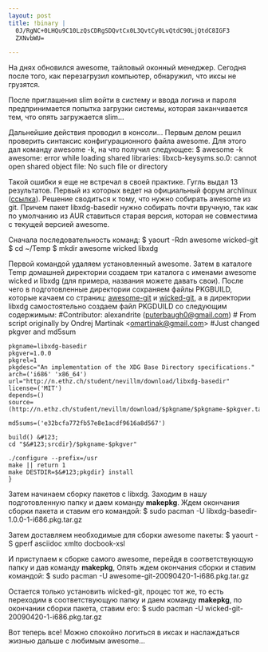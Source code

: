 ```yaml
--- 
layout: post
title: !binary |
  0J/RgNC+0LHQu9C10LzQsCDRgSDQvtCx0L3QvtCy0LvQtdC90LjQtdC8IGF3
  ZXNvbWU=

---
```

На днях обновился awesome, тайловый оконный менеджер. Сегодня после того, как перезагрузил компьютер, обнаружил, что иксы не грузятся.

После приглашения slim войти в систему и ввода логина и пароля предпринимается попытка загрузки системы, которая заканчивается тем, что опять загружается slim...

Дальнейшие действия проводил в консоли... Первым делом решил проверить синтаксис конфигурационного файла awesome. Для этого дал команду awesome -k, на что получил следующее:
    $ awesome -k
    awesome: error while loading shared libraries: libxcb-keysyms.so.0: cannot open shared object file: No such file or directory</pre>

Такой ошибки я еще не встречал в своей практике. Гугль выдал 13 результатов. Первый из которых ведет на официальный форум archlinux (<a href="http://bbs.archlinux.org/viewtopic.php?id=70215&amp;p=1">ссылка</a>). Решение сводиться к тому, что нужно собирать awesome из git. Причем пакет libxdg-basedir нужно собирать почти вручную, так как по умолчанию из AUR ставиться старая версия, которая не совместима с текущей версией awesome.

Сначала последовательность команд:
    $ yaourt -Rdn awesome wicked-git
    $ cd ~/Temp
    $ mkdir awesome wicked libxdg

Первой командой удаляем установленный awesome. Затем в каталоге Temp домашней директории создаем три каталога с именами awesome wicked и libxdg (для примера, названия можете давать свои). После чего в подготовленные директории сохраняем файлы PKGBUILD, которые качаем со страниц: <a class="external text" title="http://aur.archlinux.org/packages.php?ID=13916" href="http://aur.archlinux.org/packages.php?ID=13916">awesome-git</a> и <a class="external text" title="http://aur.archlinux.org/packages.php?ID=17232" href="http://aur.archlinux.org/packages.php?ID=17232">wicked-git</a>, а в директории libxdg самостоятельно создаем файл PKGDUILD со следующим содержимым:
    #Contributor: alexandrite (puterbaugh0@gmail.com)
    # From script originally by Ondrej Martinak &lt;omartinak@gmail.com&gt;
    #Just changed pkgver and md5sum

    pkgname=libxdg-basedir
    pkgver=1.0.0
    pkgrel=1
    pkgdesc="An implementation of the XDG Base Directory specifications."
    arch=('i686' 'x86_64')
    url="http://n.ethz.ch/student/nevillm/download/libxdg-basedir"
    license=('MIT')
    depends=()
    source=(http://n.ethz.ch/student/nevillm/download/$pkgname/$pkgname-$pkgver.tar.gz)

    md5sums=('e32bcfa772fb57e8e1acdf9616a8d567')

    build() &#123;
    cd "$&#123;srcdir}/$pkgname-$pkgver"

    ./configure --prefix=/usr
    make || return 1
    make DESTDIR=$&#123;pkgdir} install
    }

Затем начинаем сборку пакетов с libxdg. Заходим в нашу подготовленную папку и даем команду <strong>makepkg</strong>. Ждем окончания сборки пакета и ставим его командой:
    $ sudo pacman -U libxdg-basedir-1.0.0-1-i686.pkg.tar.gz

Затем доставляем необходимые для сборки awesome пакеты:
    $ yaourt -S gperf asciidoc xmlto docbook-xsl

И приступаем к сборке самого awesome, перейдя в соответствующую папку и дав команду <strong>makepkg</strong>, Опять ждем окончания сборки и ставим командой:
    $ sudo pacman -U awesome-git-20090420-1-i686.pkg.tar.gz

Остается только установить wicked-git, процес тот же, то есть переходим в соответствующую папку и даем команду <strong>makepkg</strong>, по окончании сборки пакета, ставим его:
    $ sudo pacman -U wicked-git-20090420-1-i686.pkg.tar.gz

Вот теперь все! Можно спокойно логиться в иксах и наслаждаться жизнью дальше с любимым awesome...
